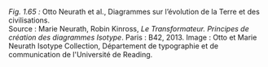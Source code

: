 *Fig. 1.65 :* Otto Neurath et al., Diagrammes sur l’évolution de la Terre et des civilisations.  
Source : Marie Neurath, Robin Kinross, *Le Transformateur. Principes de création des diagrammes Isotype*. Paris : B42, 2013. Image : Otto et Marie Neurath Isotype Collection, Département de typographie et de communication de l'Université de Reading.